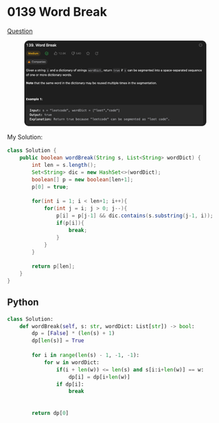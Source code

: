 # 0139 Word Break

[Question](https://leetcode.com/problems/word-break/description/?envType=study-plan\&id=algorithm-ii)

<figure><img src="../.gitbook/assets/image (1) (1) (9).png" alt=""><figcaption></figcaption></figure>



My Solution:

```java
class Solution {
    public boolean wordBreak(String s, List<String> wordDict) {
        int len = s.length();
        Set<String> dic = new HashSet<>(wordDict);
        boolean[] p = new boolean[len+1];
        p[0] = true;

        for(int i = 1; i < len+1; i++){
            for(int j = i; j > 0; j--){
                p[i] = p[j-1] && dic.contains(s.substring(j-1, i));
                if(p[i]){
                    break;
                }
            }
        }

        return p[len];
    }
}
```



## Python

```python
class Solution:
    def wordBreak(self, s: str, wordDict: List[str]) -> bool:
        dp = [False] * (len(s) + 1)
        dp[len(s)] = True

        for i in range(len(s) - 1, -1, -1):
            for w in wordDict:
                if(i + len(w)) <= len(s) and s[i:i+len(w)] == w:
                    dp[i] = dp[i+len(w)]
                if dp[i]:
                    break
            

        return dp[0]
```
